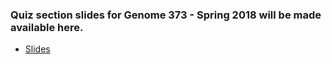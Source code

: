 ### Quiz section slides for Genome 373 - Spring 2018 will be made available here.

- [Slides](http://hpliner.github.io/genome373/slides)
